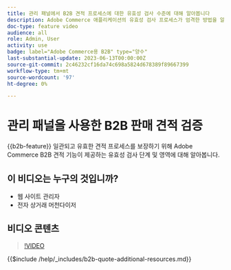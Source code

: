 ```yaml
---
title: 관리 패널에서 B2B 견적 프로세스에 대한 유효성 검사 수준에 대해 알아봅니다
description: Adobe Commerce 애플리케이션의 유효성 검사 프로세스가 엄격한 방법을 알아봅니다.  이 비디오 튜토리얼에서는 Adobe Commerce 관리 패널의 유효성 검사 프로세스를 보여 주어 따옴표 절차가 유효하고 일관되는지 확인합니다
doc-type: feature video
audience: all
role: Admin, User
activity: use
badge: label="Adobe Commerce용 B2B" type="양수"
last-substantial-update: 2023-06-13T00:00:00Z
source-git-commit: 2c46232cf16da74c698a5824d678389f89667399
workflow-type: tm+mt
source-wordcount: '97'
ht-degree: 0%

---
```


# 관리 패널을 사용한 B2B 판매 견적 검증

{{b2b-feature}}
일관되고 유효한 견적 프로세스를 보장하기 위해 Adobe Commerce B2B 견적 기능이 제공하는 유효성 검사 단계 및 영역에 대해 알아봅니다.

## 이 비디오는 누구의 것입니까?

- 웹 사이트 관리자
- 전자 상거래 머천다이저

## 비디오 콘텐츠

>[!VIDEO](https://video.tv.adobe.com/v/3420413?learn=on)

{{$include /help/_includes/b2b-quote-additional-resources.md}}
